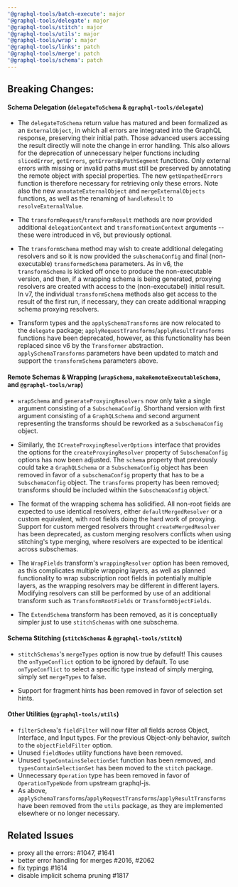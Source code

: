 ```yaml
---
'@graphql-tools/batch-execute': major
'@graphql-tools/delegate': major
'@graphql-tools/stitch': major
'@graphql-tools/utils': major
'@graphql-tools/wrap': major
'@graphql-tools/links': patch
'@graphql-tools/merge': patch
'@graphql-tools/schema': patch
---
```


## Breaking Changes:

#### Schema Delegation (`delegateToSchema` & `@graphql-tools/delegate`)

- The `delegateToSchema` return value has matured and been formalized as an `ExternalObject`, in which all errors are integrated into the GraphQL response, preserving their initial path. Those advanced users accessing the result directly will note the change in error handling. This also allows for the deprecation of unnecessary helper functions including `slicedError`, `getErrors`, `getErrorsByPathSegment` functions. Only external errors with missing or invalid paths must still be preserved by annotating the remote object with special properties. The new `getUnpathedErrors` function is therefore necessary for retrieving only these errors. Note also the new `annotateExternalObject` and `mergeExternalObjects` functions, as well as the renaming of `handleResult` to `resolveExternalValue`.

- The `transformRequest`/`transformResult` methods are now provided additional `delegationContext` and `transformationContext` arguments -- these were introduced in v6, but previously optional.

- The `transformSchema` method may wish to create additional delegating resolvers and so it is now provided the `subschemaConfig` and final (non-executable) `transformedSchema` parameters. As in v6, the `transformSchema` is kicked off once to produce the non-executable version, and then, if a wrapping schema is being generated, proxying resolvers are created with access to the (non-executabel) initial result. In v7, the individual `transformSchema` methods also get access to the result of the first run, if necessary, they can create additional wrapping schema proxying resolvers.

- Transform types and the `applySchemaTransforms` are now relocated to the `delegate` package; `applyRequestTransforms`/`applyResultTransforms` functions have been deprecated, however, as this functionality has been replaced since v6 by the `Transformer` abstraction. `applySchemaTransforms` parameters have been updated to match and support the `transformSchema` parameters above.

#### Remote Schemas & Wrapping (`wrapSchema`, `makeRemoteExecutableSchema`, and `@graphql-tools/wrap`)

- `wrapSchema` and `generateProxyingResolvers` now only take a single argument consisting of a `SubschemaConfig`. Shorthand version with first argument consisting of a `GraphQLSchema` and second argument representing the transforms should be reworked as a `SubschemaConfig` object.

- Similarly, the `ICreateProxyingResolverOptions` interface that provides the options for the `createProxyingResolver` property of `SubschemaConfig` options has now been adjusted. The `schema` property that previously could take a `GraphQLSchema` or a `SubschemaConfig` object has been removed in favor of a `subschemaConfig` property that has to be a `SubschemaConfig` object. The `transforms` property has been removed; transforms should be included within the `SubschemaConfig` object.`

- The format of the wrapping schema has solidified. All non-root fields are expected to use identical resolvers, either `defaultMergedResolver` or a custom equivalent, with root fields doing the hard work of proxying. Support for custom merged resolvers throught `createMergedResolver` has been deprecated, as custom merging resolvers conflicts when using stitching's type merging, where resolvers are expected to be identical across subschemas.

- The `WrapFields` transform's `wrappingResolver` option has been removed, as this complicates multiple wrapping layers, as well as planned functionality to wrap subscription root fields in potentially multiple layers, as the wrapping resolvers may be different in different layers. Modifying resolvers can still be performed by use of an additional transform such as `TransformRootFields` or `TransformObjectFields`.

- The `ExtendSchema` transform has been removed, as it is conceptually simpler just to use `stitchSchemas` with one subschema.

#### Schema Stitching (`stitchSchemas` & `@graphql-tools/stitch`)

- `stitchSchemas`'s `mergeTypes` option is now true by default! This causes the `onTypeConflict` option to be ignored by default. To use `onTypeConflict` to select a specific type instead of simply merging, simply set `mergeTypes` to false.

- Support for fragment hints has been removed in favor of selection set hints.

#### Other Utilities (`@graphql-tools/utils`)

- `filterSchema`'s `fieldFilter` will now filter *all* fields across Object, Interface, and Input types. For the previous Object-only behavior, switch to the `objectFieldFilter` option.
- Unused `fieldNodes` utility functions have been removed.
- Unused `typeContainsSelectionSet` function has been removed, and `typesContainSelectionSet` has been moved to the `stitch` package.
- Unnecessary `Operation` type has been removed in favor of `OperationTypeNode` from upstream graphql-js.
- As above, `applySchemaTransforms`/`applyRequestTransforms`/`applyResultTransforms` have been removed from the `utils` package, as they are implemented elsewhere or no longer necessary.

## Related Issues

- proxy all the errors: #1047, #1641
- better error handling for merges #2016, #2062
- fix typings #1614
- disable implicit schema pruning #1817
